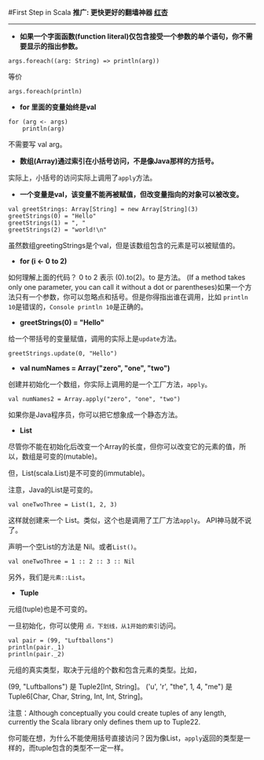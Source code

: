 #First Step in Scala
**推广: 更快更好的翻墙神器 [红杏]( http://honx.in/i/VPZdDZnKEyd7byzB)**

---

- **如果一个字面函数(function literal)仅包含接受一个参数的单个语句，你不需要显示的指出参数。**

```
args.foreach((arg: String) => println(arg))
```
等价

```
args.foreach(println)
```

- **for 里面的变量始终是val**

```
for (arg <- args)    println(arg)
```
不需要写 val arg。

- **数组(Array)通过索引在小括号访问，不是像Java那样的方括号。**

实际上，小括号的访问实际上调用了`apply`方法。


- **一个变量是val，该变量不能再被赋值，但改变量指向的对象可以被改变。**

```
val greetStrings: Array[String] = new Array[String](3)
greetStrings(0) = "Hello"greetStrings(1) = ", "greetStrings(2) = "world!\n"
```
虽然数组greetingStrings是个val，但是该数组包含的元素是可以被赋值的。

- **for (i <- 0 to 2)**

如何理解上面的代码？
0 to 2 表示 (0).to(2)。to 是方法。
(If a method takes only one parameter, you can call it without a dot or parentheses)如果一个方法只有一个参数，你可以忽略点和括号。但是你得指出谁在调用，比如 `println 10`是错误的，`Console println 10`是正确的。

- **greetStrings(0) = "Hello"**

给一个带括号的变量赋值，调用的实际上是`update`方法。

```
greetStrings.update(0, "Hello")
```

- **val numNames = Array("zero", "one", "two")**

创建并初始化一个数组，你实际上调用的是一个工厂方法，`apply`。

```
val numNames2 = Array.apply("zero", "one", "two")
```
如果你是Java程序员，你可以把它想象成一个静态方法。

- **List**

尽管你不能在初始化后改变一个Array的长度，但你可以改变它的元素的值，所以，数组是可变的(mutable)。

但，List(scala.List)是不可变的(immutable)。

注意，Java的List是可变的。

```
val oneTwoThree = List(1, 2, 3)
```
这样就创建来一个 List。类似，这个也是调用了工厂方法`apply`。
API神马就不说了。

声明一个空List的方法是 Nil。或者`List()`。

```
val oneTwoThree = 1 :: 2 :: 3 :: Nil
```
另外，我们是`元素::List`。


- **Tuple**

元组(tuple)也是不可变的。

一旦初始化，你可以使用 `点，下划线，从1开始的索引`访问。

```
val pair = (99, "Luftballons")println(pair._1)println(pair._2)
```  
元组的真实类型，取决于元组的个数和包含元素的类型。比如，

(99, "Luftballons") 是 Tuple2[Int, String]。 ('u', 'r', "the", 1, 4, "me") 是 Tuple6[Char, Char, String, Int, Int, String]。

注意：Although conceptually you could create tuples of any length, currently the Scala library only defines them up to Tuple22.

你可能在想，为什么不能使用括号直接访问？因为像List，`apply`返回的类型是一样的，而tuple包含的类型不一定一样。

